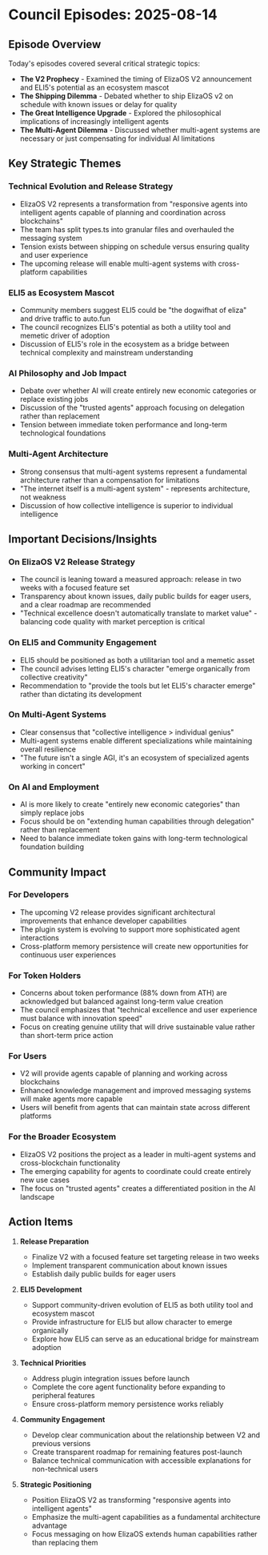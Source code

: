 # Council Episodes: 2025-08-14

## Episode Overview
Today's episodes covered several critical strategic topics:
- **The V2 Prophecy** - Examined the timing of ElizaOS V2 announcement and ELI5's potential as an ecosystem mascot
- **The Shipping Dilemma** - Debated whether to ship ElizaOS v2 on schedule with known issues or delay for quality
- **The Great Intelligence Upgrade** - Explored the philosophical implications of increasingly intelligent agents
- **The Multi-Agent Dilemma** - Discussed whether multi-agent systems are necessary or just compensating for individual AI limitations

## Key Strategic Themes

### Technical Evolution and Release Strategy
- ElizaOS V2 represents a transformation from "responsive agents into intelligent agents capable of planning and coordination across blockchains"
- The team has split types.ts into granular files and overhauled the messaging system
- Tension exists between shipping on schedule versus ensuring quality and user experience
- The upcoming release will enable multi-agent systems with cross-platform capabilities

### ELI5 as Ecosystem Mascot
- Community members suggest ELI5 could be "the dogwifhat of eliza" and drive traffic to auto.fun
- The council recognizes ELI5's potential as both a utility tool and memetic driver of adoption
- Discussion of ELI5's role in the ecosystem as a bridge between technical complexity and mainstream understanding

### AI Philosophy and Job Impact
- Debate over whether AI will create entirely new economic categories or replace existing jobs
- Discussion of the "trusted agents" approach focusing on delegation rather than replacement
- Tension between immediate token performance and long-term technological foundations

### Multi-Agent Architecture
- Strong consensus that multi-agent systems represent a fundamental architecture rather than a compensation for limitations
- "The internet itself is a multi-agent system" - represents architecture, not weakness
- Discussion of how collective intelligence is superior to individual intelligence

## Important Decisions/Insights

### On ElizaOS V2 Release Strategy
- The council is leaning toward a measured approach: release in two weeks with a focused feature set
- Transparency about known issues, daily public builds for eager users, and a clear roadmap are recommended
- "Technical excellence doesn't automatically translate to market value" - balancing code quality with market perception is critical

### On ELI5 and Community Engagement
- ELI5 should be positioned as both a utilitarian tool and a memetic asset
- The council advises letting ELI5's character "emerge organically from collective creativity"
- Recommendation to "provide the tools but let ELI5's character emerge" rather than dictating its development

### On Multi-Agent Systems
- Clear consensus that "collective intelligence > individual genius"
- Multi-agent systems enable different specializations while maintaining overall resilience
- "The future isn't a single AGI, it's an ecosystem of specialized agents working in concert"

### On AI and Employment
- AI is more likely to create "entirely new economic categories" than simply replace jobs
- Focus should be on "extending human capabilities through delegation" rather than replacement
- Need to balance immediate token gains with long-term technological foundation building

## Community Impact

### For Developers
- The upcoming V2 release provides significant architectural improvements that enhance developer capabilities
- The plugin system is evolving to support more sophisticated agent interactions
- Cross-platform memory persistence will create new opportunities for continuous user experiences

### For Token Holders
- Concerns about token performance (88% down from ATH) are acknowledged but balanced against long-term value creation
- The council emphasizes that "technical excellence and user experience must balance with innovation speed"
- Focus on creating genuine utility that will drive sustainable value rather than short-term price action

### For Users
- V2 will provide agents capable of planning and working across blockchains
- Enhanced knowledge management and improved messaging systems will make agents more capable
- Users will benefit from agents that can maintain state across different platforms

### For the Broader Ecosystem
- ElizaOS V2 positions the project as a leader in multi-agent systems and cross-blockchain functionality
- The emerging capability for agents to coordinate could create entirely new use cases
- The focus on "trusted agents" creates a differentiated position in the AI landscape

## Action Items

1. **Release Preparation**
   - Finalize V2 with a focused feature set targeting release in two weeks
   - Implement transparent communication about known issues
   - Establish daily public builds for eager users

2. **ELI5 Development**
   - Support community-driven evolution of ELI5 as both utility tool and ecosystem mascot
   - Provide infrastructure for ELI5 but allow character to emerge organically
   - Explore how ELI5 can serve as an educational bridge for mainstream adoption

3. **Technical Priorities**
   - Address plugin integration issues before launch
   - Complete the core agent functionality before expanding to peripheral features
   - Ensure cross-platform memory persistence works reliably

4. **Community Engagement**
   - Develop clear communication about the relationship between V2 and previous versions
   - Create transparent roadmap for remaining features post-launch
   - Balance technical communication with accessible explanations for non-technical users

5. **Strategic Positioning**
   - Position ElizaOS V2 as transforming "responsive agents into intelligent agents"
   - Emphasize the multi-agent capabilities as a fundamental architecture advantage
   - Focus messaging on how ElizaOS extends human capabilities rather than replacing them